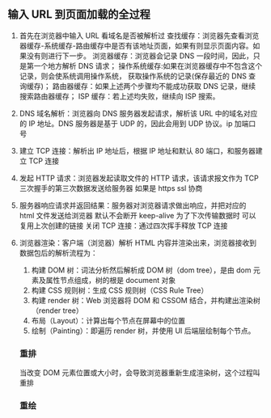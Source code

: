 ## 输入 URL 到页面加载的全过程

1. 首先在浏览器中输入 URL 看域名是否被解析过
   查找缓存：浏览器先查看浏览器缓存-系统缓存-路由缓存中是否有该地址页面，如果有则显示页面内容。如果没有则进行下一步。
   浏览器缓存：浏览器会记录 DNS 一段时间，因此，只是第一个地方解析 DNS 请求；
   操作系统缓存:如果在浏览器缓存中不包含这个记录，则会使系统调用操作系统， 获取操作系统的记录(保存最近的 DNS 查询缓存)；
   路由器缓存：如果上述两个步骤均不能成功获取 DNS 记录，继续搜索路由器缓存；
   ISP 缓存：若上述均失败，继续向 ISP 搜索。
2. DNS 域名解析：浏览器向 DNS 服务器发起请求，解析该 URL 中的域名对应的 IP 地址。DNS 服务器是基于 UDP 的，因此会用到 UDP 协议。ip 加端口号
3. 建立 TCP 连接：解析出 IP 地址后，根据 IP 地址和默认 80 端口，和服务器建立 TCP 连接
4. 发起 HTTP 请求：浏览器发起读取文件的 HTTP 请求，该请求报文作为 TCP 三次握手的第三次数据发送给服务器
   如果是 https ssl 协商
5. 服务器响应请求并返回结果：服务器对浏览器请求做出响应，并把对应的 html 文件发送给浏览器
   默认不会断开 keep-alive 为了下次传输数据时 可以复用上次创建的链接
   关闭 TCP 连接：通过四次挥手释放 TCP 连接

6. 浏览器渲染：客户端（浏览器）解析 HTML 内容并渲染出来，浏览器接收到数据包后的解析流程为：
   1. 构建 DOM 树：词法分析然后解析成 DOM 树（dom tree），是由 dom 元素及属性节点组成，树的根是 document 对象
   2. 构建 CSS 规则树：生成 CSS 规则树（CSS Rule Tree）
   3. 构建 render 树：Web 浏览器将 DOM 和 CSSOM 结合，并构建出渲染树（render tree）
   4. 布局（Layout）：计算出每个节点在屏幕中的位置
   5. 绘制（Painting）：即遍历 render 树，并使用 UI 后端层绘制每个节点。
   ### 重排
   当改变 DOM 元素位置或大小时，会导致浏览器重新生成渲染树，这个过程叫重排
   ### 重绘
   
